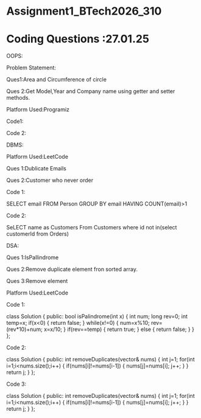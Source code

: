 # Assignment1_BTech2026_310

# Coding Questions :27.01.25

OOPS:

Problem Statement:

Ques1:Area and Circumference of circle

Ques 2:Get Model,Year and Company name using getter and setter methods.

Platform Used:Programiz

Code1:

Code 2:

DBMS:

Platform Used:LeetCode

 Ques 1:Dublicate Emails

 Ques 2:Customer  who never order

 Code 1:

SELECT email
FROM Person
GROUP BY email
HAVING COUNT(email)>1

Code 2:

SeLECT name as Customers
From Customers
where id not in(select customerId from Orders)

DSA:

 Ques 1:IsPallindrome

 Ques 2:Remove duplicate element fron sorted array.

 Ques 3:Remove element


Platform Used:LeetCode

 Code 1:
 
class Solution 
{
public:
    bool isPalindrome(int x)
    {
        int num;
        long rev=0;
        int temp=x;
        if(x<0)
        {
           return false;
        }
        while(x!=0)
        {
          num=x%10;
          rev=(rev*10)+num;
          x=x/10;
        }
        if(rev==temp)
        {
          return true;
        }
        else
        {
        return false;
        }
    }
};


Code 2:

class Solution
{
public:
    int removeDuplicates(vector<int>& nums) 
    {
        int j=1;
        for(int i=1;i<nums.size();i++)
        {
           if(nums[i]!=nums[i-1])
           {
            nums[j]=nums[i];
            j++;
           }
        }
        return j;
    }
};

Code 3:

class Solution 
{
public:
    int removeDuplicates(vector<int>& nums) 
    {
        int j=1;
        for(int i=1;i<nums.size();i++)
        {
           if(nums[i]!=nums[i-1])
           {
            nums[j]=nums[i];
            j++;
           }
        }
        return j;
    }
};


